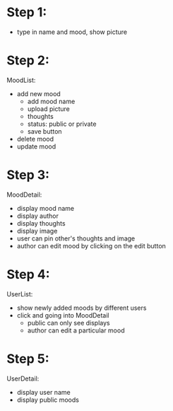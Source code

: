 # Step 1:
  - type in name and mood, show picture

# Step 2:
  MoodList:
  - add new mood
    - add mood name
    - upload picture
    - thoughts
    - status: public or private
    - save button
  - delete mood
  - update mood

# Step 3:
  MoodDetail:
  - display mood name
  - display author
  - display thoughts
  - display image
  - user can pin other's thoughts and image
  - author can edit mood by clicking on the edit button

# Step 4:
  UserList:
  - show newly added moods by different users
  - click and going into MoodDetail
    - public can only see displays
    - author can edit a particular mood

# Step 5:
  UserDetail:
  - display user name
  - display public moods


